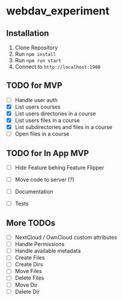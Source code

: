 # webdav_experiment

## Installation
1. Clone Repository
1. Run `npm install`
1. Run `npm run start`
1. Connect to `http://localhost:1900`

## TODO for MVP
- [ ] Handle user auth
- [x] List users courses
- [x] List users directories in a course
- [x] List users files in a course
- [x] List subdirectories and files in a course
- [ ] Open files in a course

## TODO for In App MVP

- [ ] Hide Feature behing Feature Flipper
- [ ] Move code to server (?)
- [ ] Documentation 
- [ ] Tests 


## More TODOs
- [ ] NextCloud / OwnCloud custom attributes
- [ ] Handle Permissions
- [ ] Handle available metadata
- [ ] Create Files
- [ ] Create Dirs
- [ ] Move Files 
- [ ] Delete Files
- [ ] Move Dir 
- [ ] Delete Dir
